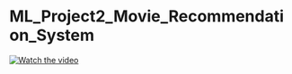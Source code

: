 # ML_Project2_Movie_Recommendation_System

[![Watch the video](https://i.imgur.com/EGwNhGu.jpg)](https://youtu.be/E6QGYZY-Eck)

